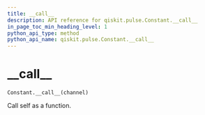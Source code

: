 ```yaml
---
title: __call__
description: API reference for qiskit.pulse.Constant.__call__
in_page_toc_min_heading_level: 1
python_api_type: method
python_api_name: qiskit.pulse.Constant.__call__
---
```


# \_\_call\_\_

<span id="qiskit.pulse.Constant.__call__" />

`Constant.__call__(channel)`

Call self as a function.

